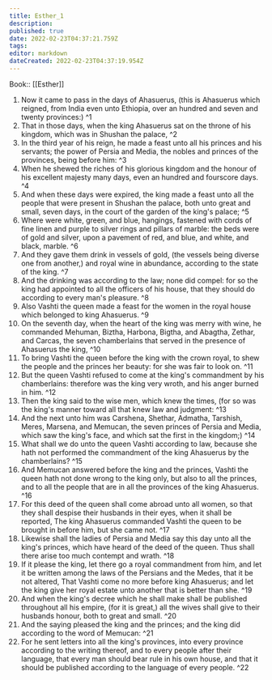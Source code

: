 ```yaml
---
title: Esther_1
description: 
published: true
date: 2022-02-23T04:37:21.759Z
tags: 
editor: markdown
dateCreated: 2022-02-23T04:37:19.954Z
---
```


 Book:: [[Esther]]
 1. Now it came to pass in the days of Ahasuerus, (this is Ahasuerus which reigned, from India even unto Ethiopia, over an hundred and seven and twenty provinces:) ^1
 2. That in those days, when the king Ahasuerus sat on the throne of his kingdom, which was in Shushan the palace, ^2
 3. In the third year of his reign, he made a feast unto all his princes and his servants; the power of Persia and Media, the nobles and princes of the provinces, being before him: ^3
 4. When he shewed the riches of his glorious kingdom and the honour of his excellent majesty many days, even an hundred and fourscore days. ^4
 5. And when these days were expired, the king made a feast unto all the people that were present in Shushan the palace, both unto great and small, seven days, in the court of the garden of the king's palace; ^5
 6. Where were white, green, and blue, hangings, fastened with cords of fine linen and purple to silver rings and pillars of marble: the beds were of gold and silver, upon a pavement of red, and blue, and white, and black, marble. ^6
 7. And they gave them drink in vessels of gold, (the vessels being diverse one from another,) and royal wine in abundance, according to the state of the king. ^7
 8. And the drinking was according to the law; none did compel: for so the king had appointed to all the officers of his house, that they should do according to every man's pleasure. ^8
 9. Also Vashti the queen made a feast for the women in the royal house which belonged to king Ahasuerus. ^9
 10. On the seventh day, when the heart of the king was merry with wine, he commanded Mehuman, Biztha, Harbona, Bigtha, and Abagtha, Zethar, and Carcas, the seven chamberlains that served in the presence of Ahasuerus the king, ^10
 11. To bring Vashti the queen before the king with the crown royal, to shew the people and the princes her beauty: for she was fair to look on. ^11
 12. But the queen Vashti refused to come at the king's commandment by his chamberlains: therefore was the king very wroth, and his anger burned in him. ^12
 13. Then the king said to the wise men, which knew the times, (for so was the king's manner toward all that knew law and judgment: ^13
 14. And the next unto him was Carshena, Shethar, Admatha, Tarshish, Meres, Marsena, and Memucan, the seven princes of Persia and Media, which saw the king's face, and which sat the first in the kingdom;) ^14
 15. What shall we do unto the queen Vashti according to law, because she hath not performed the commandment of the king Ahasuerus by the chamberlains? ^15
 16. And Memucan answered before the king and the princes, Vashti the queen hath not done wrong to the king only, but also to all the princes, and to all the people that are in all the provinces of the king Ahasuerus. ^16
 17. For this deed of the queen shall come abroad unto all women, so that they shall despise their husbands in their eyes, when it shall be reported, The king Ahasuerus commanded Vashti the queen to be brought in before him, but she came not. ^17
 18. Likewise shall the ladies of Persia and Media say this day unto all the king's princes, which have heard of the deed of the queen. Thus shall there arise too much contempt and wrath. ^18
 19. If it please the king, let there go a royal commandment from him, and let it be written among the laws of the Persians and the Medes, that it be not altered, That Vashti come no more before king Ahasuerus; and let the king give her royal estate unto another that is better than she. ^19
 20. And when the king's decree which he shall make shall be published throughout all his empire, (for it is great,) all the wives shall give to their husbands honour, both to great and small. ^20
 21. And the saying pleased the king and the princes; and the king did according to the word of Memucan: ^21
 22. For he sent letters into all the king's provinces, into every province according to the writing thereof, and to every people after their language, that every man should bear rule in his own house, and that it should be published according to the language of every people. ^22
